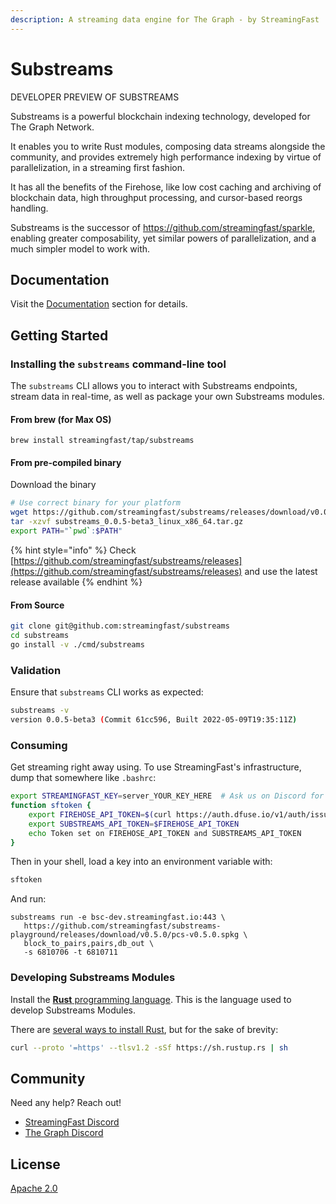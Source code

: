 ```yaml
---
description: A streaming data engine for The Graph - by StreamingFast
---
```


# Substreams

DEVELOPER PREVIEW OF SUBSTREAMS

Substreams is a powerful blockchain indexing technology, developed for The Graph Network.

It enables you to write Rust modules, composing data streams alongside the community, and provides extremely high performance indexing by virtue of parallelization, in a streaming first fashion.

It has all the benefits of the Firehose, like low cost caching and archiving of blockchain data, high throughput processing, and cursor-based reorgs handling.

Substreams is the successor of https://github.com/streamingfast/sparkle, enabling greater composability, yet similar powers of parallelization, and a much simpler model to work with.

## Documentation

Visit the [Documentation](docs/) section for details.

## Getting Started

### Installing the `substreams` command-line tool

The `substreams` CLI allows you to interact with Substreams endpoints, stream data in real-time, as well as package your own Substreams modules.

#### From brew (for Max OS)

```
brew install streamingfast/tap/substreams
```

#### From pre-compiled binary

Download the binary

```bash
# Use correct binary for your platform
wget https://github.com/streamingfast/substreams/releases/download/v0.0.5-beta3/substreams_0.0.5-beta3_linux_x86_64.tar.gz
tar -xzvf substreams_0.0.5-beta3_linux_x86_64.tar.gz
export PATH="`pwd`:$PATH"
```

{% hint style="info" %}
Check [https://github.com/streamingfast/substreams/releases](https://github.com/streamingfast/substreams/releases) and use the latest release available
{% endhint %}

#### From Source

```bash
git clone git@github.com:streamingfast/substreams
cd substreams
go install -v ./cmd/substreams
```

### Validation

Ensure that `substreams` CLI works as expected:

```bash
substreams -v
version 0.0.5-beta3 (Commit 61cc596, Built 2022-05-09T19:35:11Z)
```



### Consuming

Get streaming right away using. To use StreamingFast's infrastructure, dump that somewhere like `.bashrc`:

```bash
export STREAMINGFAST_KEY=server_YOUR_KEY_HERE  # Ask us on Discord for a key
function sftoken {
    export FIREHOSE_API_TOKEN=$(curl https://auth.dfuse.io/v1/auth/issue -s --data-binary '{"api_key":"'$STREAMINGFAST_KEY'"}' | jq -r .token)
	export SUBSTREAMS_API_TOKEN=$FIREHOSE_API_TOKEN
    echo Token set on FIREHOSE_API_TOKEN and SUBSTREAMS_API_TOKEN
}
```

Then in your shell, load a key into an environment variable with:

```bash
sftoken
```

And run:

```
substreams run -e bsc-dev.streamingfast.io:443 \
   https://github.com/streamingfast/substreams-playground/releases/download/v0.5.0/pcs-v0.5.0.spkg \
   block_to_pairs,pairs,db_out \
   -s 6810706 -t 6810711
```

### Developing Substreams Modules

Install the [**Rust** programming language](https://www.rust-lang.org/). This is the language used to develop Substreams Modules.

There are [several ways to install Rust](https://www.rust-lang.org/tools/install), but for the sake of brevity:

```bash
curl --proto '=https' --tlsv1.2 -sSf https://sh.rustup.rs | sh
```

## Community

Need any help? Reach out!

* [StreamingFast Discord](https://discord.gg/jZwqxJAvRs)
* [The Graph Discord](https://discord.gg/vtvv7FP)

## License

[Apache 2.0](LICENSE/)
